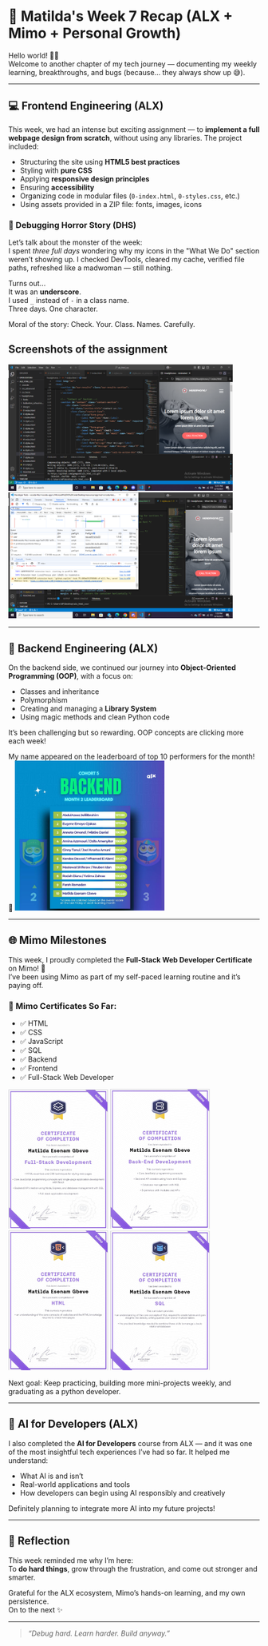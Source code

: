 # 🧠 Matilda's Week 7 Recap (ALX + Mimo + Personal Growth)

Hello world! 👋🏽  
Welcome to another chapter of my tech journey — documenting my weekly learning, breakthroughs, and bugs (because... they always show up 😅).

---

## 💻 Frontend Engineering (ALX)

This week, we had an intense but exciting assignment — to **implement a full webpage design from scratch**, without using any libraries. The project included:

- Structuring the site using **HTML5 best practices**
- Styling with **pure CSS**
- Applying **responsive design principles**
- Ensuring **accessibility**
- Organizing code in modular files (`0-index.html`, `0-styles.css`, etc.)
- Using assets provided in a ZIP file: fonts, images, icons

### 🐞 Debugging Horror Story (DHS)
Let’s talk about the monster of the week:  
I spent *three full days* wondering why my icons in the "What We Do" section weren’t showing up. I checked DevTools, cleared my cache, verified file paths, refreshed like a madwoman — still nothing.

Turns out...  
It was an **underscore**.  
I used `_` instead of `-` in a class name.  
Three days. One character. 

Moral of the story: Check. Your. Class. Names. Carefully.

## Screenshots of the assignment
<img src="https://github.com/gemgeek/gems-digital-journal/blob/main/assets/Headphones%20assignment.png" alt="assignment" width="450">    <img src="https://github.com/gemgeek/gems-digital-journal/blob/main/assets/Headphones%20screenshot%201.png" alt="screenshot" width="450">

---

## 🧠 Backend Engineering (ALX)

On the backend side, we continued our journey into **Object-Oriented Programming (OOP)**, with a focus on:

- Classes and inheritance  
- Polymorphism  
- Creating and managing a **Library System**  
- Using magic methods and clean Python code

It’s been challenging but so rewarding. OOP concepts are clicking more each week!

My name appeared on the leaderboard of top 10 performers for the month! 💃
<img src="https://github.com/gemgeek/gems-digital-journal/blob/main/assets/Back-End%20Leaderboard%20Month%202.jpg" alt="Leaderboard" width="300">

---

## 🌐 Mimo Milestones

This week, I proudly completed the **Full-Stack Web Developer Certificate** on Mimo! 🎉  
I’ve been using Mimo as part of my self-paced learning routine and it’s paying off.

### 🏅 Mimo Certificates So Far:

- ✅ HTML
- ✅ CSS
- ✅ JavaScript
- ✅ SQL
- ✅ Backend 
- ✅ Frontend
- ✅ Full-Stack Web Developer

<img src="https://github.com/gemgeek/gems-digital-journal/blob/main/assets/Full-Stack%20Dev%20Certificate.jpg" alt="FullStack" width="200"> <img src="https://github.com/gemgeek/gems-digital-journal/blob/main/assets/Backend%20Certificate.jpg" alt="Backend" width="200"> <img src="https://github.com/gemgeek/gems-digital-journal/blob/main/assets/HTML%20Certificate.jpg" alt="HTML" width="200"> <img src="https://github.com/gemgeek/gems-digital-journal/blob/main/assets/SQL%20Certificate.jpg" alt="SQL" width="200"> 


Next goal: Keep practicing, building more mini-projects weekly, and graduating as a python developer.

---

## 🤖 AI for Developers (ALX)

I also completed the **AI for Developers** course from ALX — and it was one of the most insightful tech experiences I’ve had so far. It helped me understand:

- What AI is and isn’t
- Real-world applications and tools
- How developers can begin using AI responsibly and creatively

Definitely planning to integrate more AI into my future projects!

---

## 💬 Reflection

This week reminded me why I’m here:  
To **do hard things**, grow through the frustration, and come out stronger and smarter.  

Grateful for the ALX ecosystem, Mimo’s hands-on learning, and my own persistence.  
On to the next ✨

---

> _“Debug hard. Learn harder. Build anyway.”_
